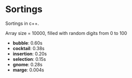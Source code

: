 # Sortings
Sortings in c++.

Array size = 10000, filled with random digits from 0 to 100

- **bubble**: 0.60s
- **cocktail**: 0.38s
- **insertion**: 0.20s
- **selection**: 0.15s
- **gnome**: 0.28s
- **marge**: 0.004s
